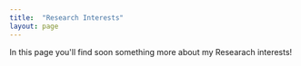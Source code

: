 ```yaml
---
title:  "Research Interests"
layout: page
---
```


In this page you'll find soon something more about my Researach interests!

